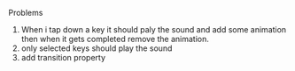 Problems
1. When i tap down a key it should paly the sound and add some animation then when it gets completed remove the animation.
2. only selected keys should play the sound
3. add transition property